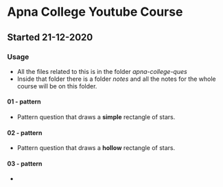 # Apna College Youtube Course

## Started 21-12-2020

### Usage

- All the files related to this is in the folder _apna-college-ques_
- Inside that folder there is a folder _notes_ and all the notes for the whole course will be on this folder.

#### 01 - pattern

- Pattern question that draws a **simple** rectangle of stars.

#### 02 - pattern

- Pattern question that draws a **hollow** rectangle of stars.

#### 03 - pattern

-

